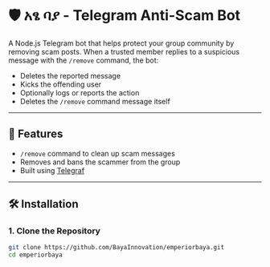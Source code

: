 # 🛡️ አፄ ባያ - Telegram Anti-Scam Bot

A Node.js Telegram bot that helps protect your group community by removing scam posts. When a trusted member replies to a suspicious message with the `/remove` command, the bot:

- Deletes the reported message
- Kicks the offending user
- Optionally logs or reports the action
- Deletes the `/remove` command message itself

---

## 🚀 Features

- `/remove` command to clean up scam messages
- Removes and bans the scammer from the group
- Built using [Telegraf](https://telegraf.js.org/)
---

## 🛠 Installation

### 1. Clone the Repository

```bash
git clone https://github.com/BayaInnovation/emperiorbaya.git
cd emperiorbaya
